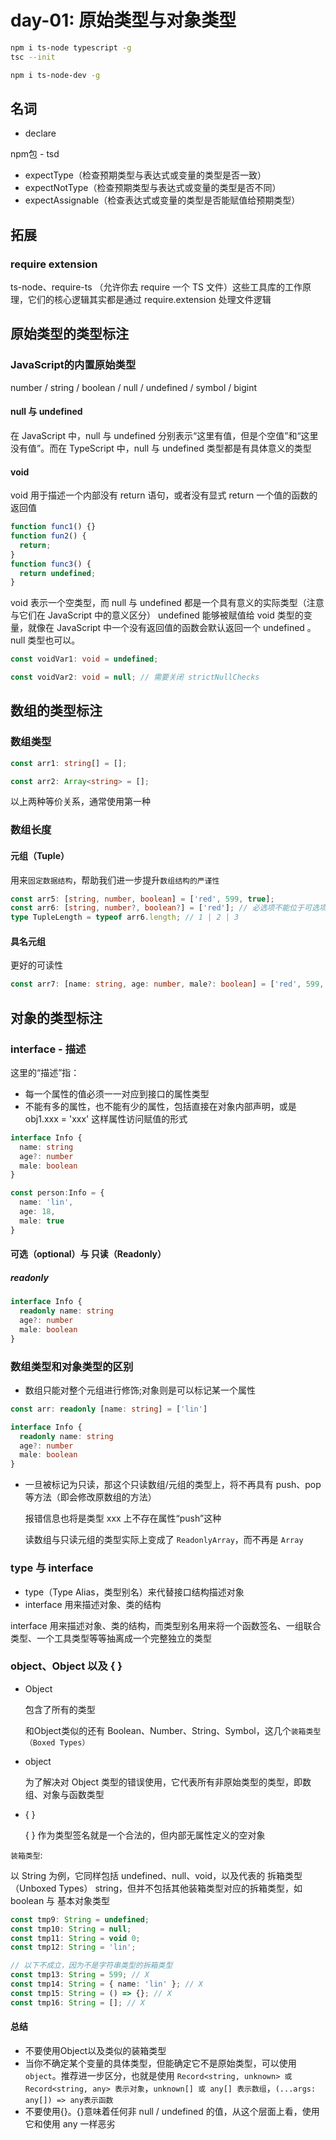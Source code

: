 # day-01: 原始类型与对象类型
```sh
npm i ts-node typescript -g
tsc --init
```

```sh
npm i ts-node-dev -g
```

## 名词
* declare
  
npm包 - tsd

* expectType（检查预期类型与表达式或变量的类型是否一致）
* expectNotType（检查预期类型与表达式或变量的类型是否不同）
* expectAssignable（检查表达式或变量的类型是否能赋值给预期类型）

## 拓展
### require extension
ts-node、require-ts （允许你去 require 一个 TS 文件）这些工具库的工作原理，它们的核心逻辑其实都是通过 require.extension 处理文件逻辑

## 原始类型的类型标注
### JavaScript的内置原始类型
number / string / boolean / null / undefined / symbol / bigint
#### null 与 undefined
在 JavaScript 中，null 与 undefined 分别表示“这里有值，但是个空值”和“这里没有值”。而在 TypeScript 中，null 与 undefined 类型都是有具体意义的类型
#### void
void 用于描述一个内部没有 return 语句，或者没有显式 return 一个值的函数的返回值
```ts
function func1() {}
function fun2() {
  return;
}
function func3() {
  return undefined;
}
```
void 表示一个空类型，而 null 与 undefined 都是一个具有意义的实际类型（注意与它们在 JavaScript 中的意义区分）
undefined 能够被赋值给 void 类型的变量，就像在 JavaScript 中一个没有返回值的函数会默认返回一个 undefined 。null 类型也可以。
```ts
const voidVar1: void = undefined;

const voidVar2: void = null; // 需要关闭 strictNullChecks
```
## 数组的类型标注
### 数组类型
```ts
const arr1: string[] = [];

const arr2: Array<string> = [];
```
以上两种等价关系，通常使用第一种
### 数组长度
#### 元组（Tuple）
用来`固定数据结构`，帮助我们进一步提升`数组结构的严谨性`
```ts
const arr5: [string, number, boolean] = ['red', 599, true];
const arr6: [string, number?, boolean?] = ['red']; // 必选项不能位于可选项后面
type TupleLength = typeof arr6.length; // 1 | 2 | 3
```
#### 具名元组
更好的可读性
```ts
const arr7: [name: string, age: number, male?: boolean] = ['red', 599, true];
```
## 对象的类型标注
### interface - 描述
这里的“描述”指：
* 每一个属性的值必须一一对应到接口的属性类型
* 不能有多的属性，也不能有少的属性，包括直接在对象内部声明，或是 obj1.xxx = 'xxx' 这样属性访问赋值的形式
```ts
interface Info {
  name: string
  age?: number
  male: boolean
}

const person:Info = {
  name: 'lin',
  age: 18,
  male: true
}
```

#### 可选（optional）与 只读（Readonly）
##### readonly
```ts
interface Info {
  readonly name: string
  age?: number
  male: boolean
}
```
### 数组类型和对象类型的区别
* 数组只能对整个元组进行修饰;对象则是可以标记某一个属性
```ts
const arr: readonly [name: string] = ['lin']

interface Info {
  readonly name: string
  age?: number
  male: boolean
}
```
* 一旦被标记为只读，那这个只读数组/元组的类型上，将不再具有 push、pop 等方法（即会修改原数组的方法）
  
  报错信息也将是类型 xxx 上不存在属性“push”这种

  读数组与只读元组的类型实际上变成了 `ReadonlyArray`，而不再是 `Array`

### type 与 interface
* type（Type Alias，类型别名）来代替接口结构描述对象
* interface 用来描述对象、类的结构

interface 用来描述对象、类的结构，而类型别名用来将一个函数签名、一组联合类型、一个工具类型等等抽离成一个完整独立的类型

### object、Object 以及 { }
* Object
  
  包含了所有的类型

  和Object类似的还有 Boolean、Number、String、Symbol，这几个`装箱类型（Boxed Types）`

* object
  
  为了解决对 Object 类型的错误使用，它代表所有非原始类型的类型，即数组、对象与函数类型
* { }

  { } 作为类型签名就是一个合法的，但内部无属性定义的空对象

`装箱类型`:

以 String 为例，它同样包括 undefined、null、void，以及代表的 拆箱类型（Unboxed Types） string，但并不包括其他装箱类型对应的拆箱类型，如 boolean 与 基本对象类型

```ts
const tmp9: String = undefined;
const tmp10: String = null;
const tmp11: String = void 0;
const tmp12: String = 'lin';

// 以下不成立，因为不是字符串类型的拆箱类型
const tmp13: String = 599; // X
const tmp14: String = { name: 'lin' }; // X
const tmp15: String = () => {}; // X
const tmp16: String = []; // X
```
#### 总结
* 不要使用Object以及类似的装箱类型
* 当你不确定某个变量的具体类型，但能确定它不是原始类型，可以使用 `object`。推荐进一步区分，也就是使用 `Record<string, unknown> 或 Record<string, any> 表示对象`，`unknown[] 或 any[] 表示数组`，`(...args: any[]) => any表示函数`
* 不要使用{}。{}意味着任何非 null / undefined 的值，从这个层面上看，使用它和使用 any 一样恶劣

